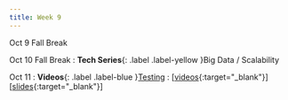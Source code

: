 ```yaml
---
title: Week 9
---
```


Oct 9
Fall Break

Oct 10
Fall Break
: **Tech Series**{: .label .label-yellow }Big Data / Scalability

Oct 11
: **Videos**{: .label .label-blue }[Testing](https://edstem.org/us/courses/41289/lessons/76504)
  : \[[videos](https://www.youtube.com/playlist?list=PLWGqLlpet_GSs9bnGea9aVIsDkS2lBR4l){:target="_blank"}\] \[[slides](https://docs.google.com/presentation/d/1w6l8z6tJ-Zk6iN7NPWIjsND6B1JPpB1K441vngMwX1o){:target="_blank"}\]
